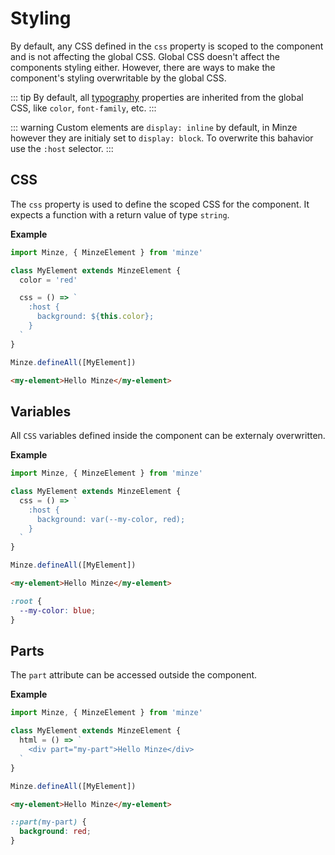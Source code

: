 # Styling

By default, any CSS defined in the `css` property is scoped to the component and is not affecting the global CSS. Global CSS doesn't affect the components styling either. However, there are ways to make the component's styling overwritable by the global CSS.

::: tip
By default, all [typography](https://cssreference.io/typography/) properties are inherited from the global CSS, like `color`, `font-family`, etc.
:::

::: warning
Custom elements are `display: inline` by default, in Minze however they are initialy set to `display: block`. To overwrite this bahavior use the `:host` selector.
:::

## CSS

The `css` property is used to define the scoped CSS for the component. It expects a function with a return value of type `string`.

**Example**

```js
import Minze, { MinzeElement } from 'minze'

class MyElement extends MinzeElement {
  color = 'red'

  css = () => `
    :host {
      background: ${this.color};
    }
  `
}

Minze.defineAll([MyElement])
```

```html
<my-element>Hello Minze</my-element>
```

## Variables

All `CSS` variables defined inside the component can be externaly overwritten.

**Example**

```js
import Minze, { MinzeElement } from 'minze'

class MyElement extends MinzeElement {
  css = () => `
    :host {
      background: var(--my-color, red);
    }
  `
}

Minze.defineAll([MyElement])
```

```html
<my-element>Hello Minze</my-element>
```

```css
:root {
  --my-color: blue;
}
```

## Parts

The `part` attribute can be accessed outside the component.

**Example**

```js
import Minze, { MinzeElement } from 'minze'

class MyElement extends MinzeElement {
  html = () => `
    <div part="my-part">Hello Minze</div>
  `
}

Minze.defineAll([MyElement])
```

```html
<my-element>Hello Minze</my-element>
```

```css
::part(my-part) {
  background: red;
}
```
